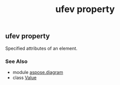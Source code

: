 ﻿---
title: ufev property
second_title: Aspose.Diagram for Python via .NET API References
description: 
type: docs
weight: 50
url: /python-net/aspose.diagram/value/ufev/
is_root: false
---

## ufev property


Specified attributes of an element.

### See Also
* module [aspose.diagram](../../)
* class [Value](/diagram/python-net/aspose.diagram/value)
